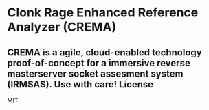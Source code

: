# Clonk Rage Enhanced Reference Analyzer (CREMA)
CREMA is a agile, cloud-enabled technology proof-of-concept for a 
immersive reverse masterserver socket assesment system (IRMSAS). Use 
with care! 
License
-------
MIT
